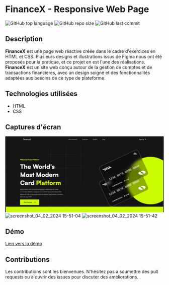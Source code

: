 # FinanceX - Responsive Web Page

![GitHub top language](https://img.shields.io/github/languages/top/dimainc26/financex)
![GitHub repo size](https://img.shields.io/github/repo-size/dimainc26/financex)
![GitHub last commit](https://img.shields.io/github/last-commit/dimainc26/financex)

## Description
**FinanceX** est une page web réactive créée dans le cadre d'exercices en HTML et CSS. Plusieurs designs et illustrations issus de Figma nous ont été proposés pour la pratique, et ce projet en est l'une des réalisations. **FinanceX** est un site web conçu autour de la gestion de comptes et de transactions financières, avec un design soigné et des fonctionnalités adaptées aux besoins de ce type de plateforme.

## Technologies utilisées
- HTML
- CSS

## Captures d'écran
![Home Screen](https://github.com/dimainc26/finance_site/blob/main/assets/home.png)
![screenshot_04_02_2024 15-51-04](https://github.com/dimainc26/finance_site/assets/125144533/920d9ec9-c2cc-4056-abe6-79e9d5f0870c)
![screenshot_04_02_2024 15-51-42](https://github.com/dimainc26/finance_site/assets/125144533/1a24388c-9997-4a28-adf2-d20d1ded732e)
## Démo
[Lien vers la démo](https://dev.dimazanre.com/financex)

## Contributions
Les contributions sont les bienvenues. N'hésitez pas à soumettre des pull requests ou à ouvrir des issues pour discuter des améliorations.
